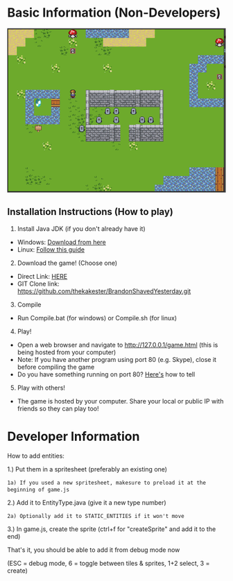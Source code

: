 # Basic Information (Non-Developers)

![Preview](preview.png)

## Installation Instructions (How to play)

1. Install Java JDK (if you don't already have it)
  - Windows: [Download from here](http://www.oracle.com/technetwork/java/javase/downloads/jdk8-downloads-2133151.html)
  - Linux: [Follow this guide](https://www.digitalocean.com/community/tutorials/how-to-install-java-on-ubuntu-with-apt-get)
2. Download the game! (Choose one)
  - Direct Link: [HERE](https://github.com/thekakester/BrandonShavedYesterday/archive/master.zip)
  - GIT Clone link: https://github.com/thekakester/BrandonShavedYesterday.git 
3. Compile
  - Run Compile.bat (for windows) or Compile.sh (for linux)
4. Play!
  - Open a web browser and navigate to http://127.0.0.1/game.html (this is being hosted from your computer)
  - Note: If you have another program using port 80 (e.g. Skype), close it before compiling the game
  - Do you have something running on port 80? [Here's](http://stackoverflow.com/questions/48198/how-can-you-find-out-which-process-is-listening-on-a-port-on-windows) how to tell
5. Play with others!
  - The game is hosted by your computer.  Share your local or public IP with friends so they can play too!

# Developer Information
How to add entities:

1.) Put them in a spritesheet (preferably an existing one)

	1a) If you used a new spritesheet, makesure to preload it at the beginning of game.js
	
2.) Add it to EntityType.java (give it a new type  number)

	2a) Optionally add it to STATIC_ENTITIES if it won't move
	
3.) In game.js, create the sprite (ctrl+f for "createSprite" and add it to the end)

That's it, you should be able to add it from debug mode now

(ESC = debug mode, 6 = toggle between tiles & sprites, 1+2 select, 3 = create)
